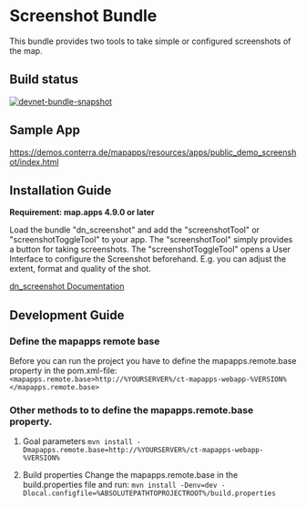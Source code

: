 # Screenshot Bundle

This bundle provides two tools to take simple or configured screenshots of the map.

## Build status
[![devnet-bundle-snapshot](https://github.com/conterra/mapapps-screenshot/actions/workflows/devnet-bundle-snapshot.yml/badge.svg)](https://github.com/conterra/mapapps-screenshot/actions/workflows/devnet-bundle-snapshot.yml)

## Sample App
https://demos.conterra.de/mapapps/resources/apps/public_demo_screenshot/index.html

## Installation Guide
**Requirement: map.apps 4.9.0 or later**

Load the bundle "dn_screenshot" and add the "screenshotTool" or "screenshotToggleTool" to your app.
The "screenshotTool" simply provides a button for taking screenshots.
The "screenshotToggleTool" opens a User Interface to configure the Screenshot beforehand.
E.g. you can adjust the extent, format and quality of the shot.

[dn_screenshot Documentation](https://github.com/conterra/mapapps-streetsmart/tree/master/src/main/js/bundles/dn_screenshot)

## Development Guide
### Define the mapapps remote base
Before you can run the project you have to define the mapapps.remote.base property in the pom.xml-file:
`<mapapps.remote.base>http://%YOURSERVER%/ct-mapapps-webapp-%VERSION%</mapapps.remote.base>`

### Other methods to to define the mapapps.remote.base property.
1. Goal parameters
`mvn install -Dmapapps.remote.base=http://%YOURSERVER%/ct-mapapps-webapp-%VERSION%`

2. Build properties
Change the mapapps.remote.base in the build.properties file and run:
`mvn install -Denv=dev -Dlocal.configfile=%ABSOLUTEPATHTOPROJECTROOT%/build.properties`
